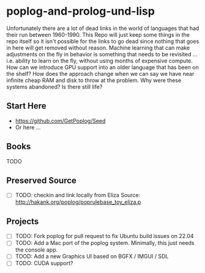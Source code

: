 # poplog-and-prolog-und-lisp

Unfortunately there are a lot of dead links in the world of languages that had their run between 1960-1990.  This Repo will just keep some things in the repo itself so it isn't possible for the links to go dead since nothing that goes in here will get removed without reason.  Machine learning that can make adjustments on the fly in behavior is something that needs to be revisited ... i.e. ability to learn on the fly, without using months of expensive compute.  How can we introduce GPU support into an older language that has been on the shelf?  How does the approach change when we can say we have near infinite cheap RAM and disk to throw at the problem.  Why were these systems abandoned?  Is there still life?

## Start Here

- https://github.com/GetPoplog/Seed
- Or here ...

## Books

TODO

## Preserved Source

- [ ] TODO: checkin and link locally from Eliza Source: http://hakank.org/poplog/poprulebase_toy_eliza.p

## Projects

- [ ] TODO: Fork poplog for pull request to fix Ubuntu build issues on 22.04
- [ ] TODO: Add a Mac port of the poplog system.  Minimally, this just needs the console app.
- [ ] TOOD: Add a new Graphics UI based on BGFX / IMGUI / SDL
- [ ] TODO: CUDA support?
